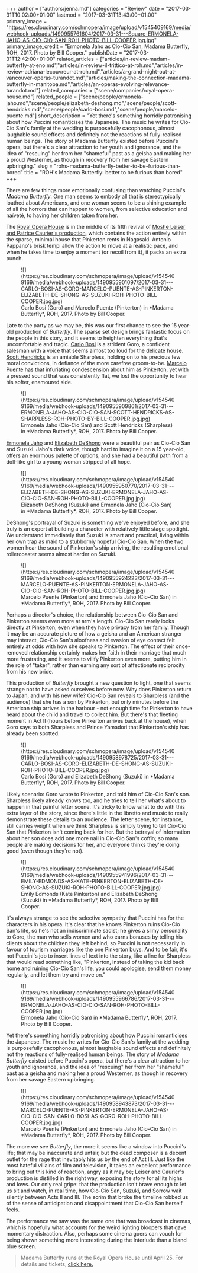 +++
author = ["authors/jenna.md"]
categories = "Review"
date = "2017-03-31T10:02:00+01:00"
lastmod = "2017-03-31T13:43:00+01:00"
primary_image = "https://res.cloudinary.com/schmopera/image/upload/v1545409169/media/webhook-uploads/1490955761604/2017-03-31---Square-ERMONELA-JAHO-AS-CIO-CIO-SAN-ROH-PHOTO-BILL-COOPER.jpg.jpg"
primary_image_credit = "Ermonela Jaho as Cio-Cio San, Madama Butterfly, ROH, 2017. Photo by Bill Cooper."
publishDate = "2017-03-31T12:42:00+01:00"
related_articles = ["articles/in-review-madam-butterfly-at-eno.md","articles/in-review-il-trittico-at-roh.md","articles/in-review-adriana-lecouvreur-at-roh.md","articles/a-grand-night-out-at-vancouver-operas-turandot.md","articles/making-the-connection-madama-butterfly-in-manitoba.md","articles/an-operas-evolving-relevance-turandot.md"]
related_companies = ["scene/companies/royal-opera-house.md"]
related_people = ["scene/people/ermonela-jaho.md","scene/people/elizabeth-deshong.md","scene/people/scott-hendricks.md","scene/people/carlo-bosi.md","scene/people/marcelo-puente.md"]
short_description = "Yet there&#039;s something horridly patronising about how Puccini romanticises the Japanese. The music he writes for Cio-Cio San&#039;s family at the wedding is purposefully cacophonous, almost laughable sound effects and definitely not the reactions of fully-realised human beings. The story of Madama Butterfly existed before Puccini&#039;s opera, but there&#039;s a clear attraction to her youth and ignorance, and the idea of &quot;rescuing&quot; her from her &quot;shameful&quot; past as a geisha and making her a proud Westerner, as though in recovery from her savage Eastern upbringing."
slug = "rohs-madama-butterfly-better-to-be-furious-than-bored"
title = "ROH&#039;s Madama Butterfly: better to be furious than bored"
+++

There are few things more emotionally confusing than watching Puccini's *Madama Butterfly*. One man seems to embody all that is stereotypically loathed about Americans, and one woman seems to be a shining example of all the horrors that can happen to women, from selective education and naïveté, to having her children taken from her.

The [Royal Opera House](/scene/companies/royal-opera-house/) is in the middle of its fifth revival of [Moshe Leiser and Patrice Caurier's production](http://www.roh.org.uk/productions/madama-butterfly-by-moshe-leiser-and-patrice-caurier), which contains the action entirely within the sparse, minimal house that Pinkerton rents in Nagasaki. Antonio Pappano's brisk tempi allow the action to move at a realistic pace, and when he takes time to enjoy a moment (or recoil from it), it packs an extra punch. 

<figure data-type="image">
![](https://res.cloudinary.com/schmopera/image/upload/v1545409169/media/webhook-uploads/1490955901097/2017-03-31---CARLO-BOSI-AS-GORO-MARCELO-PUENTE-AS-PINKERTON-ELIZABETH-DE-SHONG-AS-SUZUKI-ROH-PHOTO-BILL-COOPER.jpg.jpg)
<figcaption>Carlo Bosi (Goro) and Marcelo Puente (Pinkerton) in *Madama Butterfly*, ROH, 2017. Photo by Bill Cooper.</figcaption>
</figure>

Late to the party as we may be, this was our first chance to see the 15 year-old production of *Butterfly*. The sparse set design brings fantastic focus on the people in this story, and it seems to heighten everything that's uncomfortable and tragic. [Carlo Bosi](/scene/people/carlo-bosi/) is a strident Goro, a confident salesman with a voice that seems almost too loud for the delicate house. [Scott Hendricks](/scene/people/scott-hendricks/) is an amiable Sharpless, holding on to his precious few moral convictions, in defiance of the more carefree groom-to-be. [Marcelo Puente](/scene/people/marcelo-puente/) has that infuriating condescension about him as Pinkerton, yet with a pressed sound that was consistently flat, we lost the opportunity to hear his softer, enamoured side. 

<figure data-type="image">
![](https://res.cloudinary.com/schmopera/image/upload/v1545409169/media/webhook-uploads/1490955909861/2017-03-31---ERMONELA-JAHO-AS-CIO-CIO-SAN-SCOTT-HENDRICKS-AS-SHARPLESS-ROH-PHOTO-BY-BILL-COOPER.jpg.jpg)
<figcaption>Ermonela Jaho (Cio-Cio San) and Scott Hendricks (Sharpless) in *Madama Butterfly*, ROH, 2017. Photo by Bill Cooper.</figcaption>
</figure>

[Ermonela Jaho](/scene/people/ermonela-jaho/) and [Elizabeth DeShong](/scene/people/elizabeth-deshong/) were a beautiful pair as Cio-Cio San and Suzuki. Jaho's dark voice, though hard to imagine it on a 15 year-old, offers an enormous palette of options, and she had a beautiful path from a doll-like girl to a young woman stripped of all hope. 

<figure data-type="image">
![](https://res.cloudinary.com/schmopera/image/upload/v1545409169/media/webhook-uploads/1490955950770/2017-03-31---ELIZABETH-DE-SHONG-AS-SUZUKI-ERMONELA-JAHO-AS-CIO-CIO-SAN-ROH-PHOTO-BILL-COOPER.jpg.jpg)
<figcaption>Elizabeth DeShong (Suzuki) and Ermonela Jaho (Cio-Cio San) in *Madama Butterfly*, ROH, 2017. Photo by Bill Cooper.</figcaption>
</figure>

DeShong's portrayal of Suzuki is something we've enjoyed before, and she truly is an expert at building a character with relatively little stage spotlight. We understand immediately that Suzuki is smart and practical, living within her own trap as maid to a stubbornly hopeful Cio-Cio San. When the two women hear the sound of Pinkerton's ship arriving, the resulting emotional rollercoaster seems almost harder on Suzuki.

<figure data-type="image">
![](https://res.cloudinary.com/schmopera/image/upload/v1545409169/media/webhook-uploads/1490955924223/2017-03-31---MARCELO-PUENTE-AS-PINKERTON-ERMONELA-JAHO-AS-CIO-CIO-SAN-ROH-PHOTO-BILL-COOPER.jpg.jpg)
<figcaption>Marcelo Puente (Pinkerton) and Ermonela Jaho (Cio-Cio San) in *Madama Butterfly*, ROH, 2017. Photo by Bill Cooper.</figcaption>
</figure>

Perhaps a director's choice, the relationship between Cio-Cio San and Pinkerton seems even more at arm's length. Cio-Cio San rarely looks directly at Pinkerton, even when they have privacy from her family. Though it may be an accurate picture of how a geisha and an American stranger may interact, Cio-Cio San's aloofness and evasion of eye contact felt entirely at odds with how she speaks to Pinkerton. The effect of their once-removed relationship certainly makes her faith in their marriage that much more frustrating, and it seems to vilify Pinkerton even more, putting him in the role of "taker", rather than earning any sort of affectionate reciprocity from his new bride.

This production of *Butterfly* brought a new question to light, one that seems strange not to have asked ourselves before now. Why does Pinkerton return to Japan, and with his new wife? Cio-Cio San reveals to Sharpless (and the audience) that she has a son by Pinkerton, but only minutes before the American ship arrives in the harbour - not enough time for Pinkerton to have heard about the child and travel to collect him. But there's that fleeting moment in Act II (hours before Pinkerton arrives back at the house), when Goro says to both Sharpless and Prince Yamadori that Pinkerton's ship has already been spotted. 

<figure data-type="image">
![](https://res.cloudinary.com/schmopera/image/upload/v1545409169/media/webhook-uploads/1490958978725/2017-03-31---CARLO-BOSI-AS-GORO-ELIZABETH-DE-SHONG-AS-SUZUKI-ROH-PHOTO-BILL-COOPER.jpg.jpg)
<figcaption>Carlo Bosi (Goro) and Elizabeth DeShong (Suzuki) in *Madama Butterfly*, ROH, 2017. Photo by Bill Cooper.</figcaption>
</figure>

Likely scenario: Goro wrote to Pinkerton, and told him of Cio-Cio San's son. Sharpless likely already knows too, and he tries to tell her what's about to happen in that painful letter scene. It's tricky to know what to do with this extra layer of the story, since there's little in the libretto and music to really demonstrate these details to an audience. The letter scene, for instance, still carries weight when we think Sharpless is simply trying to tell Cio-Cio San that Pinkerton isn't coming back for her. But the betrayal of information about her son does add one more nail in Cio-Cio San's coffin; so many people are making decisions for her, and everyone thinks they're doing good (even though they're not). 

<figure data-type="image">
![](https://res.cloudinary.com/schmopera/image/upload/v1545409169/media/webhook-uploads/1490955941996/2017-03-31---EMILY-EDMONDS-AS-KATE-PINKERTON-ELIZABETH-DE-SHONG-AS-SUZUKI-ROH-PHOTO-BILL-COOPER.jpg.jpg)
<figcaption>Emily Edmonds (Kate Pinkerton) and Elizabeth DeShong (Suzuki) in *Madama Butterfly*, ROH, 2017. Photo by Bill Cooper.</figcaption>
</figure>

It's always strange to see the selective sympathy that Puccini has for the characters in his opera. It's clear that he knows Pinkerton ruins Cio-Cio San's life, so he's not an indiscriminate sadist; he gives a slimy personality to Goro, the man who sells women and who earns bonuses by telling his clients about the children they left behind, so Puccini is not necessarily in favour of tourism marriages like the one Pinkerton buys. And to be fair, it's not Puccini's job to insert lines of text into the story, like a line for Sharpless that would read something like, "Pinkerton, instead of taking the kid back home and ruining Cio-Cio San's life, you could apologise, send them money regularly, and let them try and move on."

<figure data-type="image">
![](https://res.cloudinary.com/schmopera/image/upload/v1545409169/media/webhook-uploads/1490955966786/2017-03-31---ERMONELA-JAHO-AS-CIO-CIO-SAN-ROH-PHOTO-BILL-COOPER.jpg.jpg)
<figcaption>Ermonela Jaho (Cio-Cio San) in *Madama Butterfly*, ROH, 2017. Photo by Bill Cooper.</figcaption>
</figure>

Yet there's something horridly patronising about how Puccini romanticises the Japanese. The music he writes for Cio-Cio San's family at the wedding is purposefully cacophonous, almost laughable sound effects and definitely not the reactions of fully-realised human beings. The story of *Madama Butterfly* existed before Puccini's opera, but there's a clear attraction to her youth and ignorance, and the idea of "rescuing" her from her "shameful" past as a geisha and making her a proud Westerner, as though in recovery from her savage Eastern upbringing.

<figure data-type="image">
![](https://res.cloudinary.com/schmopera/image/upload/v1545409169/media/webhook-uploads/1490958943873/2017-03-31---MARCELO-PUENTE-AS-PINKERTON-ERMONELA-JAHO-AS-CIO-CIO-SAN-CARLO-BOSI-AS-GORO-ROH-PHOTO-BILL-COOPER.jpg.jpg)
<figcaption>Marcelo Puente (Pinkerton) and Ermonela Jaho (Cio-Cio San) in *Madama Butterfly*, ROH, 2017. Photo by Bill Cooper.</figcaption>
</figure>

The more we see *Butterfly*, the more it seems like a window into Puccini's life; that may be inaccurate and unfair, but the dead composer is a decent outlet for the rage that inevitably hits us by the end of Act III. Just like the most hateful villains of film and television, it takes an excellent performance to bring out this kind of reaction, angry as it may be; Leiser and Caurier's production is distilled in the right way, exposing the story for all its highs and lows. Our only real gripe: that the production isn't brave enough to let us sit and watch, in real time, how Cio-Cio San, Suzuki, and Sorrow wait silently between Acts II and III. The scrim that broke the timeline robbed us of the sense of anticipation and disappointment that Cio-Cio San herself feels.

The performance we saw was the same one that was broadcast in cinemas, which is hopefully what accounts for the weird lighting bloopers that gave momentary distraction. Also, perhaps some cinema goers can vouch for being shown something more interesting during the Interlude than a bland blue screen.

>Madama Butterfly runs at the Royal Opera House until April 25. For details and tickets, [click here.](http://www.roh.org.uk/productions/madama-butterfly-by-moshe-leiser-and-patrice-caurier)
